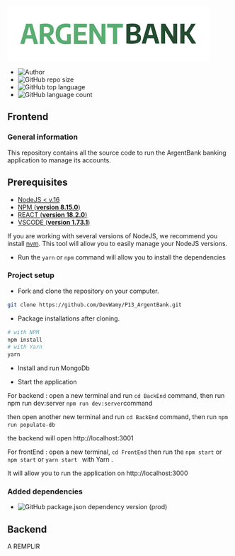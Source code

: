 ![logo](src/img/argentBankLogo.png)



- ![Author](https://img.shields.io/badge/Author-Nadia%20Bolivant-blue)
- ![GitHub repo size](https://img.shields.io/github/repo-size/DevWamy/P13_ArgentBank?color=blueviolet)
- ![GitHub top language](https://img.shields.io/github/languages/top/DevWamy/P13_ArgentBank?color=ff64b2)
- ![GitHub language count](https://img.shields.io/github/languages/count/DevWamy/P13_ArgentBank?color=blueviolet)

## Frontend

### General information

This repository contains all the source code to run the ArgentBank banking application to manage its accounts.

## Prerequisites

- [NodeJS < v.16](https://nodejs.org/en/)
- [NPM (**version 8.15.0**)](https://www.npmjs.com/)
- [REACT (**version 18.2.0**)](https://en.reactjs.org/) 
- [VSCODE (**version 1.73.1**)](https://code.visualstudio.com/)

If you are working with several versions of NodeJS, we recommend you install [nvm](https://github.com/nvm-sh/nvm). This tool will allow you to easily manage your NodeJS versions.


- Run the `yarn` or `npm` command will allow you to install the dependencies

### Project setup

- Fork and clone the repository on your computer.

````bash
git clone https://github.com/DevWamy/P13_ArgentBank.git
````

- Package installations after cloning.

```bash
# with NPM
npm install
# with Yarn
yarn
```
- Install and run MongoDb


- Start the application
 

For backend :
open a new terminal and run `cd BackEnd` command,
then run npm run dev:server `npm run dev:server`command 

then open another new terminal and run `cd BackEnd` command,
then run `npm run populate-db`

the backend will open http://localhost:3001


For frontEnd :
open a new terminal, `cd FrontEnd` then run the `npm start`
or `npm start` or `yarn start ` with Yarn .

It will allow you to run the application on http://localhost:3000
 

### Added dependencies

- ![GitHub package.json dependency version (prod)](https://img.shields.io/npm/v/react?color=blueviolet&label=react)






## Backend

A REMPLIR
